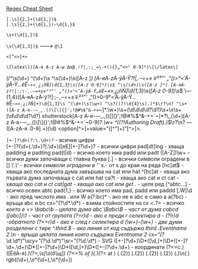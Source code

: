 [Regex Cheat Sheet](https://www.rexegg.com/regex-quickstart.html)


`[.\s]{2,}+(\d{1,})$`    
`[.\s]{2,}+(\d{1,})–\d{1,}$`

`\s+(\d{1,})$`

`\s(\d{1,3})$` ---> `@\1`

`<[^<>]+>`


`\[latex\]([А-я A-z A-ω Δαβ.!?|,:;_=\-+(){}„“<>° 0-9]*)\[\/latex\]`


(/^\s(\d+)
^(\d+)\s
^\s(\d+)\s([A-z ]*)
[А-яA-zÀ-ÿÀ-Ÿ?!|,.–=+±∓²³"' „“()>°<’À-ÿÀ-Ÿ…ёЁ`~«»¸¿¡ñÑ]\d{1,3}\s([A-z 0-9]*)\s$
^\s(\d+)\s([A-z ]*)
[А-яA-z?!|:;\-,.–=+±∓²³"' „“()>°<’À-ÿÀ-Ÿ…ёЁ`~«»¸¿¡ñÑ]\d{1,3}\s([A-z 0-9]*)\s$
\—{1,4}([А-яA-zÀ-ÿ?!|:;\-,.–=+±∓²³"' „“()>0-9°<’À-ÿÀ-Ÿ…ёЁ`~«»¸¿¡ñÑ]+)\d{1,3}\s
^(\d+)\s(\w+)
^\s?((?!\d{4}\s).)*$\r?\n?
^\s+([A-z А-я--–_,.()\[\]{}';!@#%$^&-+=`~]*\.\w+)\s+(\d\d\d\d?\d?)\s+\x\s+(\d\d\d\d?\d?)
shutterstock[A-z А-я--–_.,()\[\]{}';!@#%$^&-+=`~]*?\_(\d+)[A-z А-я--–_.,()\[\]{}';!@#%$^&-+=`~0-9]*?\.\w+
^((?!Authoring Draft).)*$\r?\n?
—([A-zА-я .0-9].+)(\d)
<option[^>]+value="([^"]+)"[^>]*>.*


`[+-]?\d+(?:\.\d+)?` - всички цифри   
[+-]?(\d+(\.\d+)?|\.\d+)([eE][+-]?\d+)? - всички цифри
pad[dt]ing - хваща padding и padting
pad(t|d) - всичко което има padd или padt
([A-Z])\w+ - всички думи започващи с главна буква
\[.\] - всички символи оградени в []
\’.*\’ - всички символи оградени в ‘’
s.*- от s  до края на реда
[hc]at$ - хваща ако последната дума завършва на cat или hat
^[hc]at - хваща ако първата дума започваща с cat или hat
ca?t - хваща ако cat и ct
ca*t - хваща ако cat и ct
cat|gat - хваща ако cat или get
 .* - целя ред
[^abtc…] - всичко освен abtc
pad{1,} - всичко което има pad, padd или paddd
[.W]\d - ако пред числото има . или W
a(?:bc)* - ако не е abc е само а
a(?<foo>bc) - връща abc и bc
cx="(?<foo>\d*.\d*) - взима стойностите на cx
<.*?> - всичко което е <>
\babc\b - цялата дума abc
\Babc\B - част от дума cabcd
([abc])\1 - част от групата
(?=r)d - ако е преди r селектира d - (?!r)d -обратното
(?<=r)d - ако е след r селектира d
(\w+)\-(\w+) - две думи разделени с тире
^.*third.*$ - ако линия от код съдържа third
.*Eventname 2.*\n - връща цялата линия която съдържа Eventname 2
cx="(?<cx>\d*.\d*)"\s*cy="(?<cy>\d*.\d*)"\s*r="(?<r>\d*.\d*) - SVG
 ([\+\-]?\d+)\D*([\d,]+)\D*([\+\-]?\d+\.\d+)\D*([\+\-]?\d+)\D*([\d,]+)\D*([\+\-]?\d+\.\d+) - координати
(?<=с\.)([ЁёА-я].*)(?=\,\s[\о\б\щ])
(?<=% of )(.*)(?= at )
 (.{2}) (.{2}) (.{2}) (.{2}) (.*)\n(.*)
rgb\((\d+)\,\s*(\d+)\,\s*(\d+)\)
